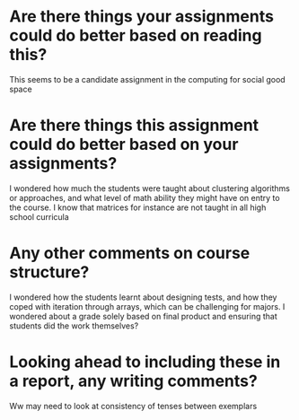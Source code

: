 # Are there things your assignments could do better based on reading this?
This seems to be a candidate assignment in the computing for social good space
# Are there things this assignment could do better based on your assignments?
I wondered how much the students were taught about clustering algorithms or approaches, and what level of math ability they might have on entry to the course.  I know that matrices for instance are not taught in all high school curricula
# Any other comments on course structure?
I wondered how the students learnt about designing tests, and how they coped with iteration through arrays, which can be challenging for majors.  I wondered about a grade solely based on final product and ensuring that students did the work themselves?
# Looking ahead to including these in a report, any writing comments?
Ww may need to look at consistency of tenses between exemplars
